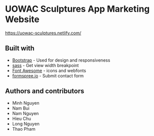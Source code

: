 # UOWAC Sculptures App Marketing Website

https://uowac-sculptures.netlify.com/

## Built with
- [Bootstrap](https://github.com/twbs/bootstrap) - Used for design and responsiveness
- [sass](https://github.com/sass/sass) - Get view width breakpoint
- [Font Awesome](https://github.com/FortAwesome/Font-Awesome) - icons and webfonts
- [formspree.io](https://github.com/formspree/formspree) - Submit contact form

## Authors and contributors
- Minh Nguyen
- Nam Bui
- Nam Nguyen
- Hieu Chu
- Long Nguyen
- Thao Pham
